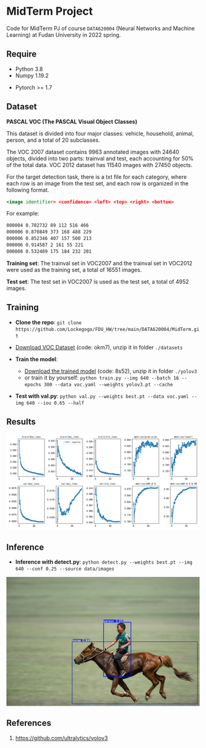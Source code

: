 # MidTerm Project

Code for MidTerm PJ  of course `DATA620004` (Neural Networks and Machine Learning) at Fudan University in 2022 spring. 

## Require

* Python 3.8
* Numpy 1.19.2

- Pytorch >= 1.7

## Dataset

**PASCAL VOC (The PASCAL Visual Object Classes)**

This dataset is divided into four major classes: vehicle, household, animal, person, and a total of 20 subclasses.

The VOC 2007 dataset contains 9963 annotated images with 24640 objects, divided into two parts: trainval and test, each accounting for 50% of the total data. VOC 2012 dataset has 11540 images with 27450 objects.

For the target detection task, there is a txt file for each category, where each row is an image from the test set, and each row is organized in the following format.

```xml
<image identifier> <confidence> <left> <top> <right> <bottom>
```

For example:

```xml
000004 0.702732 89 112 516 466
000006 0.870849 373 168 488 229
000006 0.852346 407 157 500 213
000006 0.914587 2 161 55 221
000008 0.532489 175 184 232 201
```

**Training set**: The trainval set in VOC2007 and the trainval set in VOC2012 were used as the training set, a total of 16551 images.

**Test set**: The test set in VOC2007 is used as the test set, a total of 4952 images.

## Training 

- **Clone the repo**: `git clone https://github.com/Lockegogo/FDU_HW/tree/main/DATA620004/MidTerm.git`
- [Download VOC Dataset](https://pan.baidu.com/s/13eYdR4qkRmFqvta6XGuwmQ?pwd=okm7 ) (code: okm7), unzip it  in  folder `./datasets`
- **Train the model**:
  - [Download the trained model](https://pan.baidu.com/s/1Hpd2_3JHHIGPmh9FWOvMrg?pwd=8s52) (code: 8s52), unzip it in folder `./yolov3`
  - or train it by yourself: `python train.py --img 640 --batch 16 --epochs 300 --data voc.yaml --weights yolov3.pt --cache `

- **Test with val.py**: `python val.py --weights best.pt --data voc.yaml --img 640 --iou 0.65 --half`

## Results

![results](pics/results.png)

## Inference

- **Inference with detect.py**: `python detect.py --weights best.pt --img 640 --conf 0.25 --source data/images`

![sample1](pics/sample1.jpg)

## References

1. https://github.com/ultralytics/yolov3





